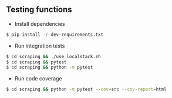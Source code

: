 ## Testing functions

- Install dependencies
```bash
$ pip install -r dev-requirements.txt
```

- Run integration tests
```bash
$ cd scraping && ./use_localstack.sh
$ cd scraping && pytest
$ cd scraping && python -m pytest
```

- Run code coverage
```bash
$ cd scraping && python -m pytest --cov=src --cov-report=html
```